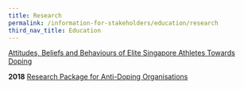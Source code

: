 ```yaml
---
title: Research
permalink: /information-for-stakeholders/education/research
third_nav_title: Education
---
```

[Attitudes, Beliefs and Behaviours of Elite Singapore Athletes Towards Doping](/information-for-stakeholders/research/Attitudes-behaviours-of-elite-Singapore-athletes-towards-doping.pdf)


__2018__
[Research Package for Anti-Doping Organisations](https://www.wada-ama.org/sites/default/files/resources/files/wada_social_science_research_package_ado.pdf)
